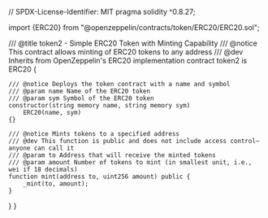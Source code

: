 // SPDX-License-Identifier: MIT
pragma solidity ^0.8.27;

import {ERC20} from "@openzeppelin/contracts/token/ERC20/ERC20.sol";

/// @title token2 - Simple ERC20 Token with Minting Capability
/// @notice This contract allows minting of ERC20 tokens to any address
/// @dev Inherits from OpenZeppelin's ERC20 implementation
contract token2 is ERC20 {

    /// @notice Deploys the token contract with a name and symbol
    /// @param name Name of the ERC20 token
    /// @param sym Symbol of the ERC20 token
    constructor(string memory name, string memory sym)
        ERC20(name, sym)
    {}

    /// @notice Mints tokens to a specified address
    /// @dev This function is public and does not include access control—anyone can call it
    /// @param to Address that will receive the minted tokens
    /// @param amount Number of tokens to mint (in smallest unit, i.e., wei if 18 decimals)
    function mint(address to, uint256 amount) public {
        _mint(to, amount);
    }
}
}
